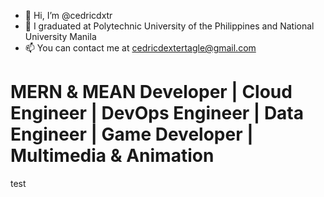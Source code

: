 - 👋 Hi, I’m @cedricdxtr
- 🌱 I graduated at Polytechnic University of the Philippines and National University Manila
- 📫 You can contact me at cedricdextertagle@gmail.com

# MERN & MEAN Developer | Cloud Engineer | DevOps Engineer | Data Engineer | Game Developer | Multimedia & Animation

test
